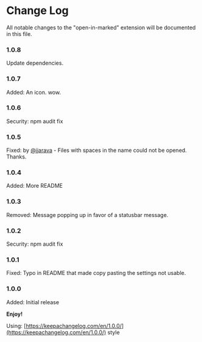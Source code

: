 # Change Log
All notable changes to the "open-in-marked" extension will be documented in this file.

### 1.0.8

Update dependencies. 

### 1.0.7

Added: An icon. wow.

### 1.0.6

Security: npm audit fix

### 1.0.5

Fixed: by [@jjarava](https://github.com/jjarava) -  Files with spaces in the name could not be opened. Thanks.  

### 1.0.4  

Added: More README

### 1.0.3

Removed: Message popping up in favor of a statusbar message.

### 1.0.2

Security: npm audit fix

### 1.0.1

Fixed: Typo in README that made copy pasting the settings not usable.

### 1.0.0

Added: Initial release

**Enjoy!**


Using: [https://keepachangelog.com/en/1.0.0/](https://keepachangelog.com/en/1.0.0/) style